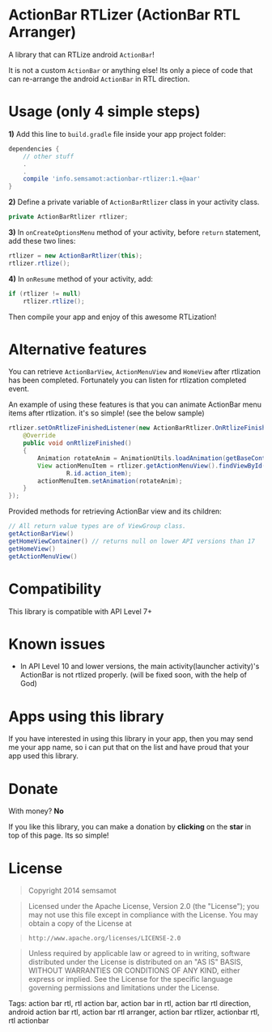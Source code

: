 ActionBar RTLizer (ActionBar RTL Arranger)
================

A library that can RTLize android `ActionBar`!

It is not a custom `ActionBar` or anything else!
Its only a piece of code that can re-arrange the android `ActionBar` in RTL direction.

Usage (only 4 simple steps)
================
**1)** Add this line to `build.gradle` file inside your app project folder:
```groovy
dependencies {
    // other stuff
    .
    .
    compile 'info.semsamot:actionbar-rtlizer:1.+@aar'
}
```

**2)** Define a private variable of `ActionBarRtlizer` class in your activity class.

```java
private ActionBarRtlizer rtlizer;
```

**3)** In `onCreateOptionsMenu` method of your activity, before `return` statement, add these two lines:

```java
rtlizer = new ActionBarRtlizer(this);
rtlizer.rtlize();
```

**4)** In `onResume` method of your activity, add:

```java
if (rtlizer != null)
    rtlizer.rtlize();
```

Then compile your app and enjoy of this awesome RTLization!

Alternative features
================
You can retrieve `ActionBarView`, `ActionMenuView` and `HomeView` after rtlization has been completed.
Fortunately you can listen for rtlization completed event.

An example of using these features is that you can animate ActionBar menu items after rtlization. it's so simple! (see the below sample)

```java
rtlizer.setOnRtlizeFinishedListener(new ActionBarRtlizer.OnRtlizeFinishedListener() {
    @Override
    public void onRtlizeFinished()
    {
        Animation rotateAnim = AnimationUtils.loadAnimation(getBaseContext(), R.anim.rotate);
        View actionMenuItem = rtlizer.getActionMenuView().findViewById(
                R.id.action_item);
        actionMenuItem.setAnimation(rotateAnim);
    }
});
```

Provided methods for retrieving ActionBar view and its children:

```java
// All return value types are of ViewGroup class.
getActionBarView()
getHomeViewContainer() // returns null on lower API versions than 17
getHomeView()
getActionMenuView()
```

Compatibility
================
This library is compatible with API Level 7+

Known issues
================
- In API Level 10 and lower versions, the main activity(launcher activity)'s ActionBar is not rtlized properly. (will be fixed soon, with the help of God)

Apps using this library
================
If you have interested in using this library in your app, then you may send me your app name, so i can put that on the list and have proud that your app used this library.

Donate
================
With money? **No**

If you like this library, you can make a donation by **clicking** on the **star** in top of this page. Its so simple!

License
================
> Copyright 2014 semsamot

> Licensed under the Apache License, Version 2.0 (the "License");
> you may not use this file except in compliance with the License.
> You may obtain a copy of the License at

>     http://www.apache.org/licenses/LICENSE-2.0

> Unless required by applicable law or agreed to in writing, software
distributed under the License is distributed on an "AS IS" BASIS,
WITHOUT WARRANTIES OR CONDITIONS OF ANY KIND, either express or implied.
See the License for the specific language governing permissions and
limitations under the License.

Tags:
action bar rtl, rtl action bar, action bar in rtl, action bar rtl direction, android action bar rtl, action bar rtl arranger, action bar rtlizer, actionbar rtl, rtl actionbar
